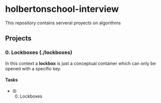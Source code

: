 # holbertonschool-interview
This repository contains serveral proyects on algorithms

## Projects

### 0. Lockboxes (./lockboxes)
In this context a **lockbox** is just a conceptual container which can only be opened with a specific key.

#### Tasks
- [x] 0. Lockboxes
